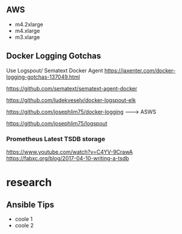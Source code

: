 
## AWS

- m4.2xlarge
- m4.xlarge
- m3.xlarge



## Docker Logging Gotchas
Use Logspout/ Sematext Docker Agent
https://jaxenter.com/docker-logging-gotchas-137049.html

https://github.com/sematext/sematext-agent-docker

https://github.com/ludekvesely/docker-logspout-elk

https://github.com/josephlim75/docker-logging  ---> ASWS

https://github.com/josephlim75/logspout

### Prometheus Latest TSDB storage
https://www.youtube.com/watch?v=C4YV-9CrawA
https://fabxc.org/blog/2017-04-10-writing-a-tsdb

# research

## Ansible Tips
- coole 1
- coole 2
